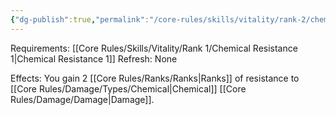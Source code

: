 ```yaml
---
{"dg-publish":true,"permalink":"/core-rules/skills/vitality/rank-2/chemical-resistance-2/"}
---
```


Requirements: [[Core Rules/Skills/Vitality/Rank 1/Chemical Resistance 1\|Chemical Resistance 1]]
Refresh: None

Effects:
You gain 2 [[Core Rules/Ranks/Ranks\|Ranks]] of resistance to [[Core Rules/Damage/Types/Chemical\|Chemical]] [[Core Rules/Damage/Damage\|Damage]].


